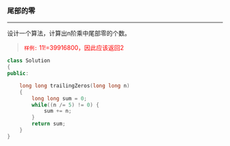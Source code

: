 ### 尾部的零
---
设计一个算法，计算出n阶乘中尾部零的个数。

> <font color=red>`样例:` 11!=39916800，因此应该返回2</font>

```CPP
class Solution
{
public:

    long long trailingZeros(long long n)
    {
        long long sum = 0;
        while((n /= 5) != 0) {
            sum += n;
        }
        return sum;
    }
}
```
